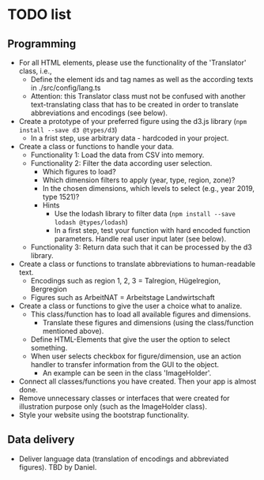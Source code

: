 # TODO list

## Programming
* For all HTML elements, please use the functionality of the 'Translator' class, i.e.,
  * Define the element ids and tag names as well as the according texts in ./src/config/lang.ts
  * Attention: this Translator class must not be confused with another text-translating class that has to be created in order to translate abbreviations and encodings (see below).
* Create a prototype of your preferred figure using the d3.js library (`npm install --save d3 @types/d3`)
  * In a frist step, use arbitrary data - hardcoded in your project.
* Create a class or functions to handle your data.
  * Functionality 1: Load the data from CSV into memory.
  * Functionality 2: Filter the data according user selection.
    * Which figures to load?
	* Which dimension filters to apply (year, type, region, zone)?
	* In the chosen dimensions, which levels to select (e.g., year 2019, type 1521)?
	* Hints
	  * Use the lodash library to filter data (`npm install --save lodash @types/lodash`)
	  * In a first step, test your function with hard encoded function parameters. Handle real user input later (see below).
  * Functionality 3: Return data such that it can be processed by the d3 library.
* Create a class or functions to translate abbreviations to human-readable text.
  * Encodings such as region 1, 2, 3 = Talregion, Hügelregion, Bergregion
  * Figures such as ArbeitNAT = Arbeitstage Landwirtschaft
* Create a class or functions to give the user a choice what to analize.
  * This class/function has to load all available figures and dimensions.
    * Translate these figures and dimensions (using the class/function mentioned above).
  * Define HTML-Elements that give the user the option to select something.
  * When user selects checkbox for figure/dimension, use an action handler to transfer information from the GUI to the object.
    * An example can be seen in the class 'ImageHolder'.
* Connect all classes/functions you have created. Then your app is almost done.
* Remove unnecessary classes or interfaces that were created for illustration purpose only (such as the ImageHolder class).
* Style your website using the bootstrap functionality.

## Data delivery
* Deliver language data (translation of encodings and abbreviated figures). TBD by Daniel.